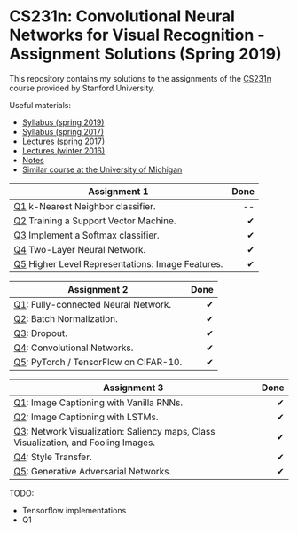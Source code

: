 # CS231n: Convolutional Neural Networks for Visual Recognition - Assignment Solutions (Spring 2019)

This repository contains my solutions to the assignments of the [CS231n](http://cs231n.stanford.edu/) course provided by Stanford University.

Useful materials:
- [Syllabus (spring 2019)](http://cs231n.stanford.edu/2019/syllabus.html)
- [Syllabus (spring 2017)](http://cs231n.stanford.edu/2017/syllabus.html)
- [Lectures (spring 2017)](https://www.youtube.com/playlist?list=PLC1qU-LWwrF64f4QKQT-Vg5Wr4qEE1Zxk)
- [Lectures (winter 2016)](https://www.youtube.com/playlist?list=PLkt2uSq6rBVctENoVBg1TpCC7OQi31AlC)
- [Notes](http://cs231n.github.io)
- [Similar course at the University of Michigan](https://web.eecs.umich.edu/~justincj/teaching/eecs498/)

| Assignment 1                                                                   |  Done    |
| -------------------------------------------------------------------------------| --------:|
| [Q1](assignment1/knn.ipynb)                     k-Nearest Neighbor classifier. |    --    |
| [Q2](assignment1/svm.ipynb)                Training a Support Vector Machine.  | &#x2714; |
| [Q3](assignment1/softmax.ipynb)                Implement a Softmax classifier. | &#x2714; |
| [Q4](assignment1/two_layer_net.ipynb)                Two-Layer Neural Network. | &#x2714; |
| [Q5](assignment1/features.ipynb) Higher Level Representations: Image Features. | &#x2714; |


| Assignment 2                                                                   |  Done    |
| -------------------------------------------------------------------------------| --------:|
| [Q1](assignment2/FullyConnectedNets.ipynb): Fully-connected Neural Network.    | &#x2714; |
| [Q2](assignment2/BatchNormalization.ipynb): Batch Normalization.               | &#x2714; |
| [Q3](assignment2/Dropout.ipynb): Dropout.                                      | &#x2714; |
| [Q4](assignment2/ConvolutionalNetworks.ipynb): Convolutional Networks.         | &#x2714; |
| [Q5](assignment2/PyTorch.ipynb): PyTorch / TensorFlow on CIFAR-10.             | &#x2714; |


| Assignment 3                                                                   |  Done    |
| -------------------------------------------------------------------------------| --------:|
| [Q1](assignment3/RNN_Captioning.ipynb): Image Captioning with Vanilla RNNs.    | &#x2714; |
| [Q2](assignment3/LSTM_Captioning.ipynb): Image Captioning with LSTMs.          | &#x2714; |
| [Q3](assignment3/NetworkVisualization-PyTorch.ipynb): Network Visualization: Saliency maps, Class Visualization, and Fooling Images. | &#x2714; |
| [Q4](assignment3/StyleTransfer-PyTorch.ipynb): Style Transfer.                 | &#x2714; |
| [Q5](assignment3/Generative_Adversarial_Networks_PyTorch.ipynb): Generative Adversarial Networks. | &#x2714; |


TODO:
- Tensorflow implementations
- Q1